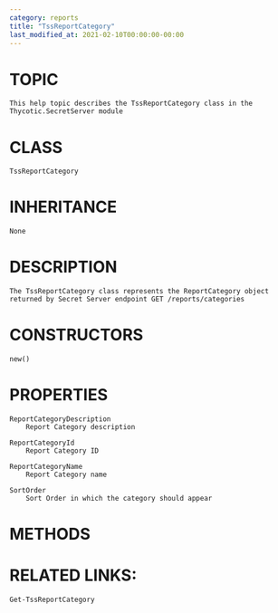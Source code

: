 ```yaml
---
category: reports
title: "TssReportCategory"
last_modified_at: 2021-02-10T00:00:00-00:00
---
```


# TOPIC
    This help topic describes the TssReportCategory class in the Thycotic.SecretServer module

# CLASS
    TssReportCategory

# INHERITANCE
    None

# DESCRIPTION
    The TssReportCategory class represents the ReportCategory object returned by Secret Server endpoint GET /reports/categories

# CONSTRUCTORS
    new()

# PROPERTIES
    ReportCategoryDescription
        Report Category description

    ReportCategoryId
        Report Category ID

    ReportCategoryName
        Report Category name

    SortOrder
        Sort Order in which the category should appear

# METHODS

# RELATED LINKS:
    Get-TssReportCategory